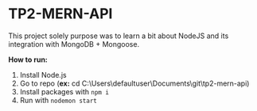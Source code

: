 # TP2-MERN-API

This project solely purpose was to learn a bit about NodeJS and its integration with MongoDB + Mongoose.

**How to run:**

1. Install Node.js
2. Go to repo (**ex:** cd C:\Users\defaultuser\Documents\git\tp2-mern-api)
3. Install packages with `npm i`
4. Run with `nodemon start`

